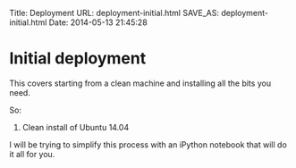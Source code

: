 Title: Deployment
URL: deployment-initial.html
SAVE_AS: deployment-initial.html
Date: 2014-05-13 21:45:28

# Initial deployment

This covers starting from a clean machine and installing all the bits you need.

So:

 1. Clean install of Ubuntu 14.04


I will be trying to simplify this process with an iPython notebook that will do it all for you.



